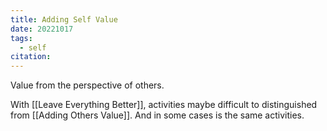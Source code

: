 ```yaml
---
title: Adding Self Value
date: 20221017
tags:
  - self
citation:
---
```

Value from the perspective of others.

With [[Leave Everything Better]], activities maybe difficult to distinguished from [[Adding Others Value]]. And in some cases is the same activities.